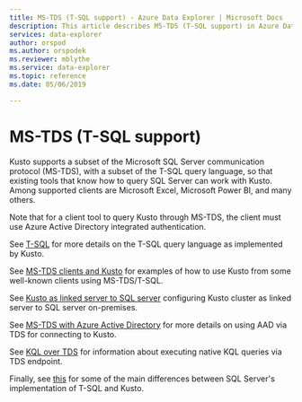 ```yaml
---
title: MS-TDS (T-SQL support) - Azure Data Explorer | Microsoft Docs
description: This article describes MS-TDS (T-SQL support) in Azure Data Explorer.
services: data-explorer
author: orspod
ms.author: orspodek
ms.reviewer: mblythe
ms.service: data-explorer
ms.topic: reference
ms.date: 05/06/2019

---
```

# MS-TDS (T-SQL support)

Kusto supports a subset of the Microsoft SQL Server communication protocol (MS-TDS),
with a subset of the T-SQL query language, so that existing tools that know how
to query SQL Server can work with Kusto. Among supported clients are Microsoft Excel,
Microsoft Power BI, and many others.

Note that for a client tool to query Kusto through MS-TDS, the client must use
Azure Active Directory integrated authentication.

See [T-SQL](./t-sql.md) for more details on the T-SQL query language as implemented
by Kusto. 

See [MS-TDS clients and Kusto](./clients.md) for examples of how to
use Kusto from some well-known clients using MS-TDS/T-SQL.

See [Kusto as linked server to SQL server](./linkedserver.md) configuring Kusto cluster as linked server to SQL server on-premises.

See [MS-TDS with Azure Active Directory](./aad.md) for more details on using AAD via TDS for connecting to Kusto.

See [KQL over TDS](./tdskql.md) for
information about executing native KQL queries via TDS endpoint. 

Finally, see [this](./sqlknownissues.md) for some of the main differences between SQL Server's
implementation of T-SQL and Kusto.